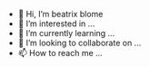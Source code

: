 - 👋 Hi, I’m beatrix blome
- 👀 I’m interested in ...
- 🌱 I’m currently learning ...
- 💞️ I’m looking to collaborate on ...
- 📫 How to reach me ...

<!---
beatrixblome/beatrixblome is a ✨ special ✨ repository because its `README.md` (this file) appears on your GitHub profile.
You can click the Preview link to take a look at your changes.
--->
